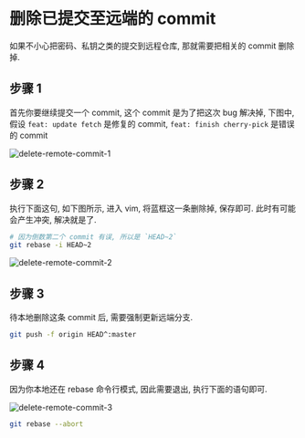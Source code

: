 # 删除已提交至远端的 commit

如果不小心把密码、私钥之类的提交到远程仓库, 那就需要把相关的 commit 删除掉.

## 步骤 1

首先你要继续提交一个 commit, 这个 commit 是为了把这次 bug 解决掉, 下图中, 假设 `feat: update fetch` 是修复的 commit, `feat: finish cherry-pick` 是错误的 commit

![delete-remote-commit-1](https://edge.yancey.app/beg/7mrpb16e-1661064573423.jpg)

## 步骤 2

执行下面这句, 如下图所示, 进入 vim, 将蓝框这一条删除掉, 保存即可. 此时有可能会产生冲突, 解决就是了.

```bash
# 因为倒数第二个 commit 有误, 所以是 `HEAD~2`
git rebase -i HEAD~2
```

![delete-remote-commit-2](https://edge.yancey.app/beg/xa4syyt0-1661064573423.jpg)

## 步骤 3

待本地删除这条 commit 后, 需要强制更新远端分支.

```bash
git push -f origin HEAD^:master
```

## 步骤 4

因为你本地还在 rebase 命令行模式, 因此需要退出, 执行下面的语句即可.

![delete-remote-commit-3](https://edge.yancey.app/beg/e70nd6ac-1661064573533.jpg)

```bash
git rebase --abort
```

